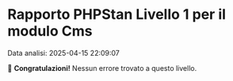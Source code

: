 # Rapporto PHPStan Livello 1 per il modulo Cms

Data analisi: 2025-04-15 22:09:07

🎉 **Congratulazioni!** Nessun errore trovato a questo livello.

